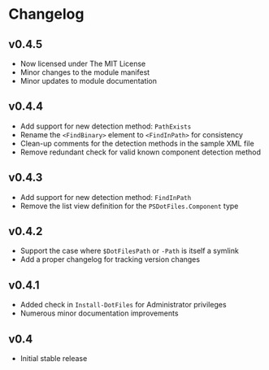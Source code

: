 Changelog
=========

## v0.4.5

- Now licensed under The MIT License
- Minor changes to the module manifest
- Minor updates to module documentation

## v0.4.4

- Add support for new detection method: `PathExists`
- Rename the `<FindBinary>` element to `<FindInPath>` for consistency
- Clean-up comments for the detection methods in the sample XML file
- Remove redundant check for valid known component detection method

## v0.4.3

- Add support for new detection method: `FindInPath`
- Remove the list view definition for the `PSDotFiles.Component` type

## v0.4.2

- Support the case where `$DotFilesPath` or `-Path` is itself a symlink
- Add a proper changelog for tracking version changes

## v0.4.1

- Added check in `Install-DotFiles` for Administrator privileges
- Numerous minor documentation improvements

## v0.4

- Initial stable release